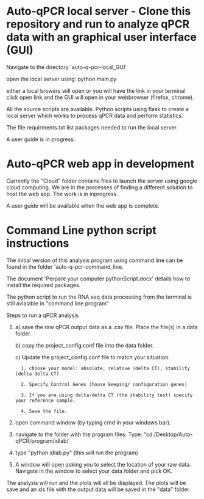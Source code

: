 # Auto-qPCR local server - Clone this repository and run to analyze qPCR data with an graphical user interface (GUI) 

Navigate to the directory 'auto-q-pcr-local_GUI'

open the local server using: python main.py 

either a local browers will open or you will have the link in your terminal click open link and the GUI will open in your webbrowser (firefox, chrome).

All the source scripts are available. Python scripts using flask to create a local server which works to process qPCR data and perform statistics.  

The file requirments.txt list packages needed to run the local server. 

A user guide is in progress.

# Auto-qPCR web app in development

Currently the "Cloud" folder contains files to launch the server using google cloud computing. We are in the processes of finding a different solution to host the web app. The work is in inprogress.

A user guide will be available when the web app is complete.

# Command Line python script instructions

The initial version of this analysis program using command line can be found in the folder 'auto-q-pcr-command_line.

The document 'Perpare your computer pythonScript.docx' details how to install the required packages.

The python script to run the RNA seq data processing from the terminal is still avialable in "command line program"

Steps to run a qPCR analysis

1. a) save the raw qPCR output data as a .csv file. Place the file(s) in a data folder.

   b) copy the project_config.conf file into the data folder.
   
   c) Update the project_config.conf file to match your situation:
   
         1. choose your model: absolute, relative (delta CT), stability (delta delta CT)
   
         2. Specify Control Genes (house keeping/ configuration genes)
         
         3. If you are using delta-delta CT (the stability test) specify your reference sample.
         
         4. Save the file. 
2. open command window (by typing cmd in your windows bar).
3. navigate to the folder with the program files. Type: "cd /Desktop/Auto-qPCR/program/idlab/
4. type "python idlab.py"      (this will run the program)
5. A window will open asking you to select the location of your raw data.  Navigate in the window to select your data folder and pick OK.

The analysis will run and the plots will all be displayed. The plots will be save and an xls file with the output data will be saved in the "data" folder.
